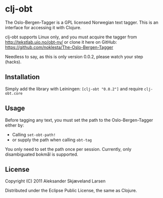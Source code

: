 # clj-obt

The Oslo-Bergen-Tagger is a GPL licensed Norwegian text tagger. This is an interface for accessing it with Clojure.

clj-obt supports Linux only, and you must acquire the tagger from http://tekstlab.uio.no/obt-ny/ or clone it here on GitHub: https://github.com/noklesta/The-Oslo-Bergen-Tagger

Needless to say, as this is only version 0.0.2, please watch your step (hacks).

## Installation

Simply add the library with Leiningen: `[clj-obt "0.0.2"]` and require `clj-obt.core`

## Usage

Before tagging any text, you must set the path to the Oslo-Bergen-Tagger either by:

* Calling `set-obt-path!`
* or supply the path when calling `obt-tag`

You only need to set the path once per session. Currently, only disambiguated bokmål is supported.

## License

Copyright (C) 2011 Aleksander Skjæveland Larsen

Distributed under the Eclipse Public License, the same as Clojure.
